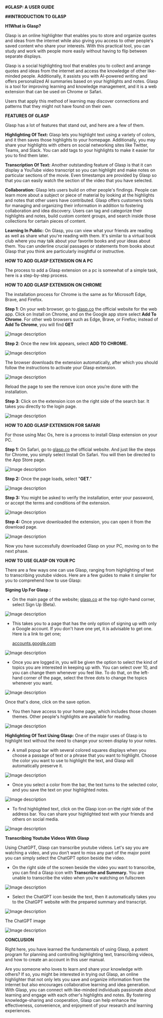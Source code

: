 






**#GLASP: A USER GUIDE**

**##INTRODUCTION TO GLASP**

**H1What is Glasp?**

Glasp is an online highlighter that enables you to store and organize quotes and ideas from the internet while also giving you access to other people's saved content who share your interests. With this practical tool, you can study and work with people more easily without having to flip between separate displays.

Glasp is a social highlighting tool that enables you to collect and arrange quotes and ideas from the internet and access the knowledge of other like-minded people. Additionally, it assists you with AI-powered writing and offers personalized AI summaries based on your highlights and notes. Glasp is a tool for improving learning and knowledge management, and it is a web extension that can be used on Chrome or Safari. 

Users that apply this method of learning may discover connections and patterns that they might not have found on their own.

**FEATURES OF GLASP**

Glasp has a lot of features that stand out, and here are a few of them.

**Highlighting Of Text:** Glasp lets you highlight text using a variety of colors, and it then saves those highlights to your homepage. Additionally, you may share your highlights with others on social networking sites like Twitter, Teams, and Slack. You can add tags to your highlights to make it easier for you to find them later.

**Transcription Of Text:** Another outstanding feature of Glasp is that it can display a YouTube video transcript so you can highlight and make notes on particular sections of the movie. Even timestamps are provided by Glasp so that you can easily watch the section of the video that you have selected.

**Collaboration:** Glasp lets users build on other people's findings. People can learn more about a subject or piece of material by looking at the highlights and notes that other users have contributed. Glasp offers customers tools for managing and organizing their information in addition to fostering collaboration and idea discovery. Users can tag and categorize their highlights and notes, build custom content groups, and search inside those collections for certain pieces of content.

**Learning In Public:** On Glasp, you can view what your friends are reading as well as share what you're reading with them. It's similar to a virtual book club where you may talk about your favorite books and your ideas about them. You can underline crucial passages or statements from books about Glasp that you think are particularly insightful or instructive.

**HOW TO ADD GLASP EXTENSION ON A PC**

The process to add a Glasp extension on a pc is somewhat of a simple task, here is a step-by-step process.

**HOW TO ADD GLASP EXTENSION ON CHROME**

The installation process for Chrome is the same as for Microsoft Edge, Brave, and Firefox.



**Step 1**: On your web browser, go to [glasp.co](url) the official website for the web app. Click on Install on Chrome, and on the Google app store select **Add To Chrome**. For other web browsers such as Edge, Brave, or Firefox; instead of **Add To Chrome**, you will find **GET**



![Image description](https://dev-to-uploads.s3.amazonaws.com/uploads/articles/avcbdxsby8d28p3n9jlc.jpg)





**Step 2**: Once the new link appears, select **ADD TO CHROME.**



![Image description](https://dev-to-uploads.s3.amazonaws.com/uploads/articles/rvvoe7wbez615o92gevc.png)


The browser downloads the extension automatically, after which you should follow the instructions to activate your Glasp extension.




![Image description](https://dev-to-uploads.s3.amazonaws.com/uploads/articles/xtnhug3qmyj6vtlsbquu.png)

Reload the page to see the remove icon once you’re done with the installation.



**Step 3**: Click on the extension icon on the right side of the search bar. It takes you directly to the login page.




![Image description](https://dev-to-uploads.s3.amazonaws.com/uploads/articles/z1jfprgotyakatluy388.png)


**HOW TO ADD GLASP EXTENSION FOR SAFARI**

For those using Mac Os, here is a process to install Glasp extension on your PC.



**Step 1:** On Safari, go to [glasp.co](url) the official website. And just like the steps for Chrome, you simply select Install On Safari. You will then be directed to the App Store page.




![Image description](https://dev-to-uploads.s3.amazonaws.com/uploads/articles/kxhi7sw2hb10xafov2l1.png)


**Step 2:** Once the page loads, select "**GET**."




![Image description](https://dev-to-uploads.s3.amazonaws.com/uploads/articles/pm7uay5ur32psz2fzbpd.png)




**Step 3:** You might be asked to verify the installation, enter your password, or accept the terms and conditions of the extension.




![Image description](https://dev-to-uploads.s3.amazonaws.com/uploads/articles/4wlc57gspi9konfy47nz.png)


**Step 4:** Once youve downloaded the extension, you can open it from the download page.




![Image description](https://dev-to-uploads.s3.amazonaws.com/uploads/articles/6qdmvcfj06oi5a6qss1h.png)


Now you have successfully downloaded Glasp on your PC, moving on to the next phase.

**HOW TO USE GLASP ON YOUR PC**

There are a few ways one can use Glasp, ranging from highlighting of text to transcribing youtube videos. Here are a few guides to make it simpler for you to comprehend how to use Glasp:

**Signing Up For Glasp :**



* On the main page of the website; [glasp.co](url) at the top right-hand corner, select Sign Up (Beta).

![Image description](https://dev-to-uploads.s3.amazonaws.com/uploads/articles/3xi21u2fopyz0sak533v.png)

* This takes you to a page that has the only option of signing up with only a Google account. If you don't have one yet, it is advisable to get one. Here is a link to get one;

   [ accounts.google.com](url)

![Image description](https://dev-to-uploads.s3.amazonaws.com/uploads/articles/pdqrwak8qryu196zklta.png)



* Once you are logged in, you will be given the option to select the kind of topics you are interested in keeping up with. You can select over 10, and you can change them whenever you feel like. To do that, on the left-hand corner of the page, select the three dots to change the topics whenever you want.

![Image description](https://dev-to-uploads.s3.amazonaws.com/uploads/articles/6q4k75rlimll55etuela.png)

Once that's done, click on the save option.




* You then have access to your home page, which includes those chosen themes. Other people's highlights are available for reading.



![Image description](https://dev-to-uploads.s3.amazonaws.com/uploads/articles/aw6oyodsqjr1b38i0v8y.png)


**Highlighting Of Text Using Glasp:** One of the major uses of Glasp is to highlight text without the need to change your screen display to your notes.



* A small popup bar with several colored squares displays when you choose a passage of text or a phrase that you want to highlight. Choose the color you want to use to highlight the text, and Glasp will automatically preserve it.

![Image description](https://dev-to-uploads.s3.amazonaws.com/uploads/articles/hp40t3e93e3v87rzx66o.png)

* Once you select a color from the bar, the text turns to the selected color, and you save the text on your highlighted notes.


![Image description](https://dev-to-uploads.s3.amazonaws.com/uploads/articles/ib61nr3qqy26n17b99lb.png)


* To find highlighted text, click on the Glasp icon on the right side of the address bar. You can share your highlighted text with your friends and others on social media.


![Image description](https://dev-to-uploads.s3.amazonaws.com/uploads/articles/oedvct4vit61zrbzc5gt.png)


**Transcribing Youtube Videos With Glasp**

Using ChatGPT, Glasp can transcribe youtube videos. Let's say you are watching a video, and you don’t want to miss any part of the major point you can simply select the ChatGPT option beside the video.

* On the right side of the screen beside the video you want to transcribe, you can find a Glasp icon with **Transcribe and Summary.** You are unable to transcribe the video when you’re watching on fullscreen


![Image description](https://dev-to-uploads.s3.amazonaws.com/uploads/articles/vei2cyzppa2avdrupwm8.png)

* Select the ChatGPT icon beside the text, then it automatically takes you to the ChatGPT website with the prepared summary and transcript.

![Image description](https://dev-to-uploads.s3.amazonaws.com/uploads/articles/ek1ei5gv52z659ubg19j.png)

The ChatGPT image


![Image description](https://dev-to-uploads.s3.amazonaws.com/uploads/articles/u2jt77t3rju9con4fcnt.png)

**CONCLUSION**

Right here, you have learned the fundamentals of using Glasp, a potent program for planning and controlling highlighting text, transcribing videos, and how to create an account in this user manual.

Are you someone who loves to learn and share your knowledge with others? If so, you might be interested in trying out Glasp, an online highlighter that not only lets you save and organize information from the internet but also encourages collaborative learning and idea generation. With Glasp, you can connect with like-minded individuals passionate about learning and engage with each other's highlights and notes. By fostering knowledge-sharing and cooperation, Glasp can help enhance the effectiveness, convenience, and enjoyment of your research and learning experiences.
